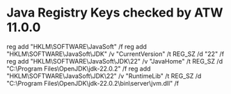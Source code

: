 # Java Registry Keys checked by ATW 11.0.0

reg add "HKLM\SOFTWARE\JavaSoft" /f
reg add "HKLM\SOFTWARE\JavaSoft\JDK" /v "CurrentVersion" /t REG_SZ /d "22" /f
reg add "HKLM\SOFTWARE\JavaSoft\JDK\22" /v "JavaHome" /t REG_SZ /d "C:\Program Files\OpenJDK\jdk-22.0.2" /f
reg add "HKLM\SOFTWARE\JavaSoft\JDK\22" /v "RuntimeLib" /t REG_SZ /d "C:\Program Files\OpenJDK\jdk-22.0.2\bin\server\jvm.dll" /f

